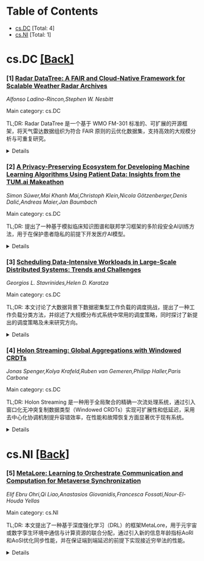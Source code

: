 <div id=toc></div>

# Table of Contents

- [cs.DC](#cs.DC) [Total: 4]
- [cs.NI](#cs.NI) [Total: 1]


<div id='cs.DC'></div>

# cs.DC [[Back]](#toc)

### [1] [Radar DataTree: A FAIR and Cloud-Native Framework for Scalable Weather Radar Archives](https://arxiv.org/abs/2510.24943)
*Alfonso Ladino-Rincon,Stephen W. Nesbitt*

Main category: cs.DC

TL;DR: Radar DataTree 是一个基于 WMO FM-301 标准的、可扩展的开源框架，将天气雷达数据组织为符合 FAIR 原则的云优化数据集，支持高效的大规模分析与可重复研究。


<details>
  <summary>Details</summary>
Motivation: 天气雷达数据虽具有重要科学价值，但现有归档方式碎片化、厂商依赖性强，且不符合 FAIR 原则，限制了其在大规模研究和云原生计算中的应用。

Challenges: 雷达数据格式不统一、元数据管理薄弱、缺乏时间连续性支持，导致数据难以发现、访问和高效处理。

Contributions: 提出 Radar DataTree 框架，首次将 FM-301 标准扩展到数据集级别；结合 xarray DataTree 和 Zarr 实现层次化、元数据丰富的存储结构；集成 Icechunk 实现 ACID 兼容的版本控制与存储；提供开源工具链 Raw2Zarr，支持从原始数据到分析就绪数据的转换。

Results: 在 QVP 和降水累积等案例中展示了显著的性能提升，能够高效并行处理数千次雷达扫描，且预处理需求极低。

Conclusion: Radar DataTree 为雷达数据管理提供了可复用、可扩展的基础架构，推动了高性能地球科学研究和面向 AI 的气象基础设施发展。

Related Work: 相关工作包括 WMO FM-301/CfRadial 2.1 标准、xarray 和 Zarr 在地球科学中的应用、以及 Icechunk 提供的云存储版本控制技术。

Abstract: We introduce Radar DataTree, the first dataset-level framework that extends
the WMO FM-301 standard from individual radar volume scans to time-resolved,
analysis-ready archives. Weather radar data are among the most scientifically
valuable yet structurally underutilized Earth observation datasets. Despite
widespread public availability, radar archives remain fragmented,
vendor-specific, and poorly aligned with FAIR (Findable, Accessible,
Interoperable, Reusable) principles, hindering large-scale research,
reproducibility, and cloud-native computation. Radar DataTree addresses these
limitations with a scalable, open-source architecture that transforms
operational radar archives into FAIR-compliant, cloud-optimized datasets. Built
on the FM-301/CfRadial 2.1 standard and implemented using xarray DataTree,
Radar DataTree organizes radar volume scans as hierarchical, metadata-rich
structures and serializes them to Zarr for scalable analysis. Coupled with
Icechunk for ACID-compliant storage and versioning, this architecture enables
efficient, parallel computation across thousands of radar scans with minimal
preprocessing. We demonstrate significant performance gains in case studies
including Quasi-Vertical Profile (QVP) and precipitation accumulation
workflows, and release all tools and datasets openly via the Raw2Zarr
repository. This work contributes a reproducible and extensible foundation for
radar data stewardship, high-performance geoscience, and AI-ready weather
infrastructure.

</details>


### [2] [A Privacy-Preserving Ecosystem for Developing Machine Learning Algorithms Using Patient Data: Insights from the TUM.ai Makeathon](https://arxiv.org/abs/2510.25277)
*Simon Süwer,Mai Khanh Mai,Christoph Klein,Nicola Götzenberger,Denis Dalić,Andreas Maier,Jan Baumbach*

Main category: cs.DC

TL;DR: 提出了一种基于模拟临床知识图谱和联邦学习框架的多阶段安全AI训练方法，用于在保护患者隐私的前提下开发医疗AI模型。


<details>
  <summary>Details</summary>
Motivation: 在遵守GDPR等数据保护法规的同时，利用小样本罕见病临床数据开发高质量的个性化医疗AI模型。

Challenges: 临床数据隐私保护严格，尤其是罕见病小样本数据难以共享；缺乏高质量结构化数据支持AI训练。

Contributions: 提出一种结合模拟临床知识图谱（cKG）与联邦学习（FeatureCloud框架）的新型多阶段安全AI训练方法，实现无需访问真实患者数据的模型开发与验证。

Results: 该方法在TUM.ai Makeathon 2024竞赛中成功验证，50名学生在无真实数据访问权限的情况下完成了患者分类与诊断模型的开发，且仅返回聚合性能指标，确保隐私安全。

Conclusion: 通过模拟cKG和联邦学习框架结合的方式，可在不泄露敏感数据的前提下实现隐私保护的医疗AI训练，具有临床应用前景。

Related Work: 相关工作包括联邦学习在医疗AI中的应用、临床知识图谱构建以及隐私保护计算技术，但本研究创新性地将模拟cKG引入模型预训练阶段并与FC框架集成。

Abstract: The integration of clinical data offers significant potential for the
development of personalized medicine. However, its use is severely restricted
by the General Data Protection Regulation (GDPR), especially for small cohorts
with rare diseases. High-quality, structured data is essential for the
development of predictive medical AI. In this case study, we propose a novel,
multi-stage approach to secure AI training: (1) The model is designed on a
simulated clinical knowledge graph (cKG). This graph is used exclusively to
represent the structural characteristics of the real cKG without revealing any
sensitive content. (2) The model is then integrated into the FeatureCloud (FC)
federated learning framework, where it is prepared in a single-client
configuration within a protected execution environment. (3) Training then takes
place within the hospital environment on the real cKG, either under the direct
supervision of hospital staff or via a fully automated pipeline controlled by
the hospital. (4) Finally, verified evaluation scripts are executed, which only
return aggregated performance metrics. This enables immediate performance
feedback without sensitive patient data or individual predictions, leaving the
clinic. A fundamental element of this approach involves the incorporation of a
cKG, which serves to organize multi-omics and patient data within the context
of real-world hospital environments. This approach was successfully validated
during the TUM.ai Makeathon 2024 (TUMaiM24) challenge set by the Dr. von Hauner
Children's Hospital (HCH-LMU): 50 students developed models for patient
classification and diagnosis without access to real data. Deploying secure
algorithms via federated frameworks, such as the FC framework, could be a
practical way of achieving privacy-preserving AI in healthcare.

</details>


### [3] [Scheduling Data-Intensive Workloads in Large-Scale Distributed Systems: Trends and Challenges](https://arxiv.org/abs/2510.25362)
*Georgios L. Stavrinides,Helen D. Karatza*

Main category: cs.DC

TL;DR: 本文讨论了大数据背景下数据密集型工作负载的调度挑战，提出了一种工作负载分类方法，并综述了大规模分布式系统中常用的调度策略，同时探讨了新提出的调度策略及未来研究方向。


<details>
  <summary>Details</summary>
Motivation: 随着大数据的快速增长，工作负载变得更加复杂和计算密集，需要在大规模分布式系统中高效调度以满足服务质量、数据局部性、容错和能效等多方面需求。

Challenges: 数据密集型应用具有不同的并行度，需有效利用数据局部性；同时面临时间约束、容错性、能源效率等多目标优化挑战；资源规模扩大也增加了调度复杂性。

Contributions: 提出了一种针对数据密集型工作负载的分类方法，综述了现有调度策略，并总结了近年来提出的新型调度方法。

Results: 系统梳理了当前主流调度方法及其适用场景，明确了各类策略的优势与局限。

Conclusion: 有效的调度技术对提升数据密集型应用性能至关重要，未来需进一步研究多目标优化、动态环境适应性和可扩展性等问题。

Related Work: 相关工作主要集中在分布式系统中的任务调度、数据局部性优化、能耗感知调度以及满足QoS的实时调度算法等方面。

Abstract: With the explosive growth of big data, workloads tend to get more complex and
computationally demanding. Such applications are processed on distributed
interconnected resources that are becoming larger in scale and computational
capacity. Data-intensive applications may have different degrees of parallelism
and must effectively exploit data locality. Furthermore, they may impose
several Quality of Service requirements, such as time constraints and
resilience against failures, as well as other objectives, like energy
efficiency. These features of the workloads, as well as the inherent
characteristics of the computing resources required to process them, present
major challenges that require the employment of effective scheduling
techniques. In this chapter, a classification of data-intensive workloads is
proposed and an overview of the most commonly used approaches for their
scheduling in large-scale distributed systems is given. We present novel
strategies that have been proposed in the literature and shed light on open
challenges and future directions.

</details>


### [4] [Holon Streaming: Global Aggregations with Windowed CRDTs](https://arxiv.org/abs/2510.25757)
*Jonas Spenger,Kolya Krafeld,Ruben van Gemeren,Philipp Haller,Paris Carbone*

Main category: cs.DC

TL;DR: Holon Streaming 是一种用于全局聚合的精确一次流处理系统，通过引入窗口化无冲突复制数据类型（Windowed CRDTs）实现可扩展性和低延迟，采用去中心化协调机制提升容错效率，在性能和故障恢复方面显著优于现有系统。


<details>
  <summary>Details</summary>
Motivation: 现有的流处理系统在执行全局聚合时面临可扩展性差、延迟高以及故障恢复慢的问题，主要由于依赖单任务实例或静态聚合树结构，并存在集中式协调带来的瓶颈。

Challenges: 如何在保证恰好一次语义的前提下，实现可扩展的全局聚合；降低由最慢路径决定的端到端延迟；避免因故障和重配置导致的延迟尖峰；减少对中心化协调的依赖以提高系统弹性。

Contributions: 提出了 Holon Streaming 系统，引入了 Windowed CRDTs 作为支持全局聚合的新型共享复制状态抽象；实现了基于去中心化协调的高效故障恢复机制；展示了确定性编程模型在提升流处理系统性能和可靠性方面的优势。

Results: 实验表明，Holon Streaming 在全局聚合负载下比现有系统延迟降低 5 倍，吞吐量提高 2 倍；在故障场景下延迟减少达 11 倍。

Conclusion: Holon Streaming 利用 Windowed CRDTs 和去中心化协调机制，有效解决了全局聚合中的可扩展性与容错难题，验证了确定性模型在流处理系统中的实用性和优越性。

Related Work: 相关工作包括基于单一聚合节点或静态树结构的流处理系统，如 Apache Flink 和 Spark Streaming 中的聚合机制，以及使用 CRDTs 进行状态复制的分布式系统研究。

Abstract: Scaling global aggregations is a challenge for exactly-once stream processing
systems. Current systems implement these either by computing the aggregation in
a single task instance, or by static aggregation trees, which limits
scalability and may become a bottleneck. Moreover, the end-to-end latency is
determined by the slowest path in the tree, and failures and reconfiguration
cause large latency spikes due to the centralized coordination. Towards these
issues, we present Holon Streaming, an exactly-once stream processing system
for global aggregations. Its deterministic programming model uses windowed
conflict-free replicated data types (Windowed CRDTs), a novel abstraction for
shared replicated state. Windowed CRDTs make computing global aggregations
scalable. Furthermore, their guarantees such as determinism and convergence
enable the design of efficient failure recovery algorithms by decentralized
coordination. Our evaluation shows a 5x lower latency and 2x higher throughput
than an existing stream processing system on global aggregation workloads, with
an 11x latency reduction under failure scenarios. The paper demonstrates the
effectiveness of decentralized coordination with determinism, and the utility
of Windowed CRDTs for global aggregations.

</details>


<div id='cs.NI'></div>

# cs.NI [[Back]](#toc)

### [5] [MetaLore: Learning to Orchestrate Communication and Computation for Metaverse Synchronization](https://arxiv.org/abs/2510.25705)
*Elif Ebru Ohri,Qi Liao,Anastasios Giovanidis,Francesca Fossati,Nour-El-Houda Yellas*

Main category: cs.NI

TL;DR: 本文提出了一种基于深度强化学习（DRL）的框架MetaLore，用于元宇宙或数字孪生环境中通信与计算资源的联合分配，通过引入新的信息年龄指标AoRI和AoSI优化同步性能，并在保证端到端延迟的前提下实现接近穷举法的性能。


<details>
  <summary>Details</summary>
Motivation: 在增强现实和虚拟现实应用中，物理世界与数字世界的实时同步至关重要，但现有方法难以在动态环境中有效保证低延迟和高吞吐量。

Challenges: 如何在动态流量条件下联合优化通信带宽与计算资源分配，同时满足严格的端到端延迟要求，并提升同步质量。

Contributions: 1) 提出了MetaLore框架，实现通信与计算资源的动态分配；2) 引入两个新的信息年龄指标AoRI和AoSI用于衡量同步质量；3) 设计了轻量化的DRL模型，仅依赖两个队列长度即可实现高效决策；4) 扩展了开源仿真平台以验证方法有效性。

Results: 实验结果表明，MetaLore在性能上接近全枚举暴力求解方法，同时具备良好的自适应能力，能够在动态环境中保持高吞吐量和低同步延迟。

Conclusion: MetaLore通过引入新型AoI指标和轻量级DRL架构，有效提升了元宇宙等实时应用中的同步性能，具备良好的实用性与可扩展性。

Related Work: 相关工作主要集中在资源分配、信息年龄（AoI）优化以及DRL在边缘计算中的应用，但较少同时考虑通信与计算资源的联合调度及端到端延迟约束。

Abstract: As augmented and virtual reality evolve, achieving seamless synchronization
between physical and digital realms remains a critical challenge, especially
for real-time applications where delays affect the user experience. This paper
presents MetaLore, a Deep Reinforcement Learning (DRL) based framework for
joint communication and computational resource allocation in Metaverse or
digital twin environments. MetaLore dynamically shares the communication
bandwidth and computational resources among sensors and mobile devices to
optimize synchronization, while offering high throughput performance. Special
treatment is given in satisfying end-to-end delay guarantees. A key
contribution is the introduction of two novel Age of Information (AoI) metrics:
Age of Request Information (AoRI) and Age of Sensor Information (AoSI),
integrated into the reward function to enhance synchronization quality. An open
source simulator has been extended to incorporate and evaluate the approach.
The DRL solution is shown to achieve the performance of full-enumeration
brute-force solutions by making use of a small, task-oriented observation space
of two queue lengths at the network side. This allows the DRL approach the
flexibility to effectively and autonomously adapt to dynamic traffic
conditions.

</details>
